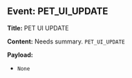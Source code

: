 ## Event: PET_UI_UPDATE

**Title:** PET UI UPDATE

**Content:**
Needs summary.
`PET_UI_UPDATE`

**Payload:**
- `None`